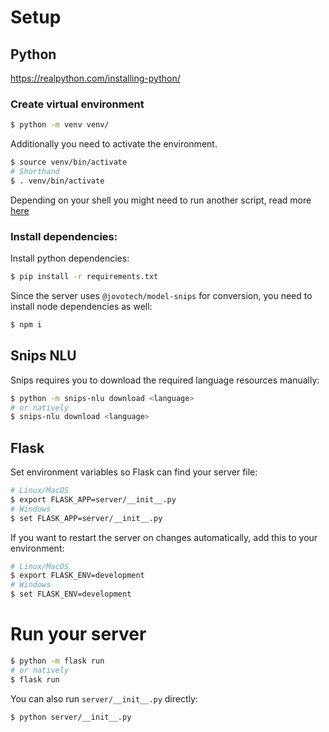 # Setup
## Python
https://realpython.com/installing-python/

### Create virtual environment
```sh
$ python -m venv venv/
```

Additionally you need to activate the environment.
```sh
$ source venv/bin/activate
# Shorthand
$ . venv/bin/activate
```
Depending on your shell you might need to run another script, read more [here](https://docs.python.org/3/tutorial/venv.html)

### Install dependencies:
Install python dependencies:
```sh
$ pip install -r requirements.txt
```

Since the server uses `@jovotech/model-snips` for conversion, you need to install node dependencies as well:
```sh
$ npm i
```

## Snips NLU
Snips requires you to download the required language resources manually:
```sh
$ python -m snips-nlu download <language>
# or natively
$ snips-nlu download <language>
```

## Flask
Set environment variables so Flask can find your server file:
```sh
# Linux/MacOS
$ export FLASK_APP=server/__init__.py
# Windows
$ set FLASK_APP=server/__init__.py
```

If you want to restart the server on changes automatically, add this to your environment:
```sh
# Linux/MacOS
$ export FLASK_ENV=development
# Windows
$ set FLASK_ENV=development
```

# Run your server
```sh
$ python -m flask run
# or natively
$ flask run
```

You can also run `server/__init__.py` directly:
```sh
$ python server/__init__.py
```
